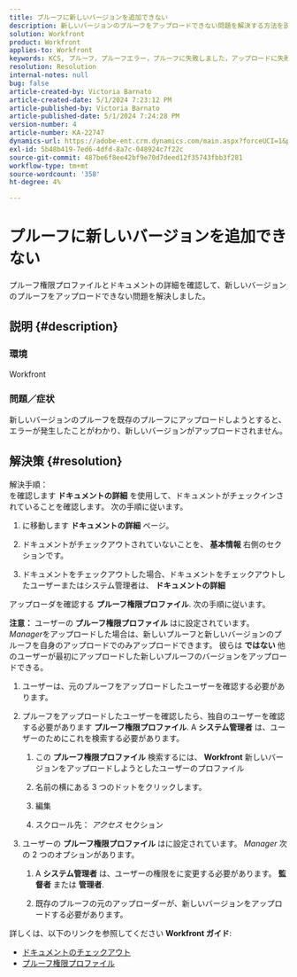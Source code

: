 ```yaml
---
title: プルーフに新しいバージョンを追加できない
description: 新しいバージョンのプルーフをアップロードできない問題を解決する方法を説明します。
solution: Workfront
product: Workfront
applies-to: Workfront
keywords: KCS, プルーフ，プルーフエラー，プルーフに失敗しました，アップロードに失敗しました，新しいバージョン，Workfront
resolution: Resolution
internal-notes: null
bug: false
article-created-by: Victoria Barnato
article-created-date: 5/1/2024 7:23:12 PM
article-published-by: Victoria Barnato
article-published-date: 5/1/2024 7:24:28 PM
version-number: 4
article-number: KA-22747
dynamics-url: https://adobe-ent.crm.dynamics.com/main.aspx?forceUCI=1&pagetype=entityrecord&etn=knowledgearticle&id=e55ddd3a-f007-ef11-9f89-000d3a372703
exl-id: 5b48b419-7ed6-4dfd-8a7c-048924c7f22c
source-git-commit: 487be6f8ee42bf9e70d7deed12f35743fbb3f281
workflow-type: tm+mt
source-wordcount: '358'
ht-degree: 4%

---
```


# プルーフに新しいバージョンを追加できない


プルーフ権限プロファイルとドキュメントの詳細を確認して、新しいバージョンのプルーフをアップロードできない問題を解決しました。

## 説明 {#description}


### <b>環境</b>

Workfront



### <b>問題／症状</b>

新しいバージョンのプルーフを既存のプルーフにアップロードしようとすると、エラーが発生したことがわかり、新しいバージョンがアップロードされません。


## 解決策 {#resolution}

解決手順：<br>
を確認します <b>ドキュメントの詳細</b> を使用して、ドキュメントがチェックインされていることを確認します。 次の手順に従います。

1. に移動します <b>ドキュメントの詳細</b> ページ。


2. ドキュメントがチェックアウトされていないことを、 <b>基本情報</b> 右側のセクションです。


3. ドキュメントをチェックアウトした場合、ドキュメントをチェックアウトしたユーザーまたはシステム管理者は、 <b>ドキュメントの詳細</b>




アップローダを確認する <b>プルーフ権限プロファイル</b>. 次の手順に従います。

<b>注意：</b> ユーザーの <b>プルーフ権限プロファイル</b> はに設定されています。 *Manager*&#x200B;をアップロードした場合は、新しいプルーフと新しいバージョンのプルーフを自身のアップロードでのみアップロードできます。 彼らは <b>ではない</b> 他のユーザーが最初にアップロードした新しいプルーフのバージョンをアップロードできる。

1. ユーザーは、元のプルーフをアップロードしたユーザーを確認する必要があります。


2. プルーフをアップロードしたユーザーを確認したら、独自のユーザーを確認する必要があります <b>プルーフ権限プロファイル</b>. A <b>システム管理者</b> は、ユーザーのためにこれを検索する必要があります。

   1. この <b>プルーフ権限プロファイル</b> 検索するには、 <b>Workfront</b> 新しいバージョンをアップロードしようとしたユーザーのプロファイル


   2. 名前の横にある 3 つのドットをクリックします。


   3. 編集


   4. スクロール先： *アクセス* セクション


3. ユーザーの <b>プルーフ権限プロファイル</b> はに設定されています。 *Manager* 次の 2 つのオプションがあります。

   1. A <b>システム管理者</b> は、ユーザーの権限をに変更する必要があります。 <b>監督者</b> または <b>管理者</b>.


   2. 既存のプルーフの元のアップローダーが、新しいバージョンをアップロードする必要があります。




詳しくは、以下のリンクを参照してください <b>Workfront ガイド</b>:

- [ドキュメントのチェックアウト](https://experienceleague.adobe.com/docs/workfront/using/documents/manage-documents/check-out-documents.html)
- [プルーフ権限プロファイル](https://experienceleague.adobe.com/docs/workfront/using/review-and-approve-work/proofing/proofing-overview/permission-profiles.html)

